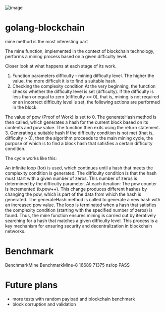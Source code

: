 ![image](https://github.com/SandQuattro/golang-blockchain/assets/31468131/83182959-5c74-49fa-bdb8-333d0e0a3c6a)

# golang-blockchain

mine method is the most interesting part

The mine function, implemented in the context of blockchain technology, performs a mining process based on a given 
difficulty level. 

Closer look at what happens at each stage of its work.

1. Function parameters
   difficulty - mining difficulty level. The higher the value, the more difficult it is to find a suitable hash.
2. Checking the complexity condition
   At the very beginning, the function checks whether the difficulty level is set (difficulty). If the difficulty is 
   less than or equal to zero (difficulty <= 0), that is, mining is not required or an incorrect difficulty level is set, the following actions are performed in the block:

The value of pow (Proof of Work) is set to 0.
The generateHash method is then called, which generates a hash for the current block based on its contents and pow value.
The function then exits using the return statement.
3. Generating a suitable hash
   If the difficulty condition is not met (that is, difficulty > 0), then the algorithm proceeds to the main mining cycle, the purpose of which is to find a block hash that satisfies a certain difficulty condition.

The cycle works like this:

An infinite loop (for) is used, which continues until a hash that meets the complexity condition is generated.
The difficulty condition is that the hash must start with a given number of zeros. This number of zeros is determined by the difficulty parameter.
At each iteration:
The pow counter is incremented (b.pow++). This change produces different hashes by changing the pow, which is part of the data from which the hash is generated.
The generateHash method is called to generate a new hash with an increased pow value.
The loop is terminated when a hash that satisfies the complexity condition (starting with the specified number of zeros) is found.
Thus, the mine function ensures mining is carried out by iteratively searching for a hash that matches a given difficulty level. This process is a key mechanism for ensuring security and decentralization in blockchain networks.

# Benchmark
BenchmarkMine
BenchmarkMine-8   	   16689	     71375 ns/op
PASS

# Future plans

- more tests with random payload and blockchain benchmark
- block corruption and validation
